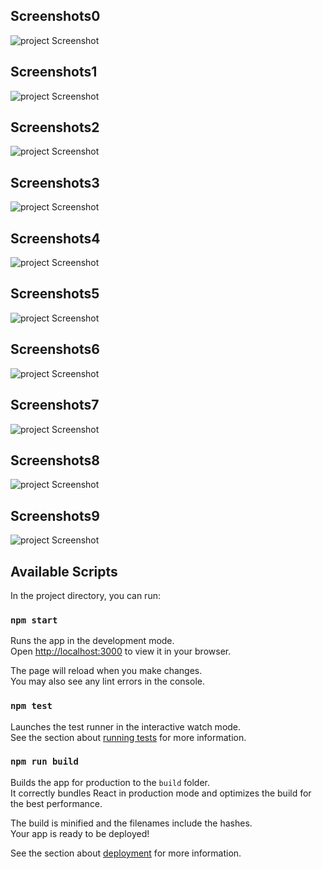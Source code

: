 
## Screenshots0

![project Screenshot](https://github.com/SharmaNatvar/ReactJS/blob/main/voting/src/assets/ss/img0.png?raw=true)


## Screenshots1

![project Screenshot](https://github.com/SharmaNatvar/ReactJS/blob/main/voting/src/assets/ss/img1.png?raw=true)


## Screenshots2

![project Screenshot](https://github.com/SharmaNatvar/ReactJS/blob/main/voting/src/assets/ss/img2.png?raw=true)


## Screenshots3

![project Screenshot](https://github.com/SharmaNatvar/ReactJS/blob/main/voting/src/assets/ss/img3.png?raw=true)


## Screenshots4

![project Screenshot](https://github.com/SharmaNatvar/ReactJS/blob/main/voting/src/assets/ss/img4.png?raw=true)




## Screenshots5

![project Screenshot](https://github.com/SharmaNatvar/ReactJS/blob/main/voting/src/assets/ss/img5.png?raw=true)




## Screenshots6

![project Screenshot](https://github.com/SharmaNatvar/ReactJS/blob/main/voting/src/assets/ss/img6.png?raw=true)




## Screenshots7

![project Screenshot](https://github.com/SharmaNatvar/ReactJS/blob/main/voting/src/assets/ss/img7.png?raw=true)



## Screenshots8

![project Screenshot](https://github.com/SharmaNatvar/ReactJS/blob/main/voting/src/assets/ss/img8.png?raw=true)



## Screenshots9

![project Screenshot](https://github.com/SharmaNatvar/ReactJS/blob/main/voting/src/assets/ss/img9.png?raw=true)






## Available Scripts

In the project directory, you can run:

### `npm start`

Runs the app in the development mode.\
Open [http://localhost:3000](http://localhost:3000) to view it in your browser.

The page will reload when you make changes.\
You may also see any lint errors in the console.

### `npm test`

Launches the test runner in the interactive watch mode.\
See the section about [running tests](https://facebook.github.io/create-react-app/docs/running-tests) for more information.

### `npm run build`

Builds the app for production to the `build` folder.\
It correctly bundles React in production mode and optimizes the build for the best performance.

The build is minified and the filenames include the hashes.\
Your app is ready to be deployed!

See the section about [deployment](https://facebook.github.io/create-react-app/docs/deployment) for more information.

